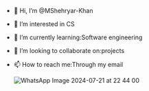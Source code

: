 - 👋 Hi, I’m @MShehryar-Khan
- 👀 I’m interested in CS
- 🌱 I’m currently learning:Software engineering
- 💞️ I’m looking to collaborate on:projects
- 📫 How to reach me:Through my email

  ![WhatsApp Image 2024-07-21 at 22 44 00](https://github.com/user-attachments/assets/3e96772b-cba5-4141-b0ff-eb827bac1326)
